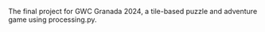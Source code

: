 The final project for GWC Granada 2024, a tile-based puzzle and adventure game using processing.py.
